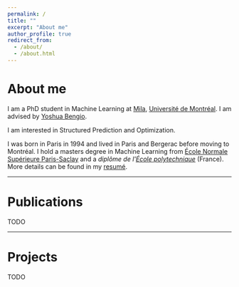 ```yaml
---
permalink: /
title: ""
excerpt: "About me"
author_profile: true
redirect_from:
  - /about/
  - /about.html
---
```

# About me

I am a PhD student in Machine Learning at [Mila](https://mila.quebec/), [Université de Montréal](https://www.umontreal.ca/). I am advised by [Yoshua Bengio](https://mila.quebec/en/yoshua-bengio/).

I am interested in Structured Prediction and Optimization.

I was born in Paris in 1994 and lived in Paris and Bergerac before moving to Montréal. I hold a masters degree in Machine Learning from [École Normale Supérieure Paris-Saclay](https://ens-paris-saclay.fr/en) and a *diplôme de l'[École polytechnique](https://www.polytechnique.edu/)* (France). More details can be found in my [resumé](https://Bertinus.github.io/files/Resume.pdf).

___
# Publications

TODO

___
# Projects

TODO
